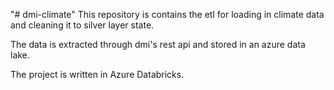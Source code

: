 "# dmi-climate"
This repository is contains the etl for loading in climate data and cleaning it to silver layer state.

The data is extracted through dmi's rest api and stored in an azure data lake.

The project is written in Azure Databricks.